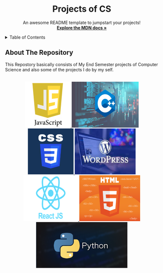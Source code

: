  <h1 align="center">Projects of CS </h1>

  <p align="center">
    An awesome README template to jumpstart your projects!
    <br />
    <a href="https://developer.mozilla.org/en-US/docs/Web/JavaScript"><strong>Explore the MDN docs »</strong></a>
    <br />
    
  </p>
</div>

<!-- TABLE OF CONTENTS -->
<details>
  <summary>Table of Contents</summary>
  <ul>
    <li><a href="#about-the-repository">About The Repository</a></li>
    <li><a href="#focp-esp">FOCP ESP - Game</a></li>
    <li><a href="#tic-tac-toe">Tic Tac Toe Game</a></li>
  </ul>
</details>

<!-- ABOUT THE REPO -->

## About The Repository

This Repostory basically consists of My End Semester projects of Computer Science and also some of the projects I do by my self.

<!-- PROJECT LOGO -->
<br />
<div align="center">
  <a href="#">
    <img src="Logos/javascript_logo.png" alt="Python Logo" width="150" height="150">
    <img src="Logos/Cplus.png"  alt="C++ logo" width="220" height="150">
    <img src="Logos/css.png"  alt="css logo" width="150" height="150">
    <img src="Logos/wordpress.jfif"  alt="wp logo" width="200" height="150">
    <img src="Logos/react.png"  alt="react logo" width="180" height="150">
    <img src="Logos/html.jpg"  alt="JS logo" width="200" height="150">
    <img src="Logos/Python.png"  alt="html logo width="200" height="150">
  </a>
</div>
                                                                        


                                                                        
                                                                        
